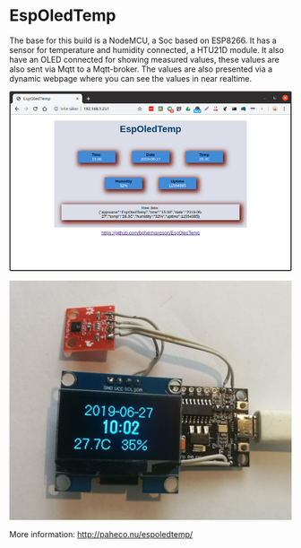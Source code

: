 # EspOledTemp
The base for this build is a NodeMCU, a Soc based on ESP8266. It has a sensor for temperature and humidity connected, a HTU21D module. It also have an OLED connected for showing measured values, these values are also sent via Mqtt to a Mqtt-broker.
The values are also presented via a dynamic webpage where you can see the values in near realtime.


![Screenshot](https://github.com/bphermansson/EspOledTemp/blob/dev/screenshot.png)

![Device](https://github.com/bphermansson/EspOledTemp/blob/dev/device.jpg)

More information: http://paheco.nu/espoledtemp/
